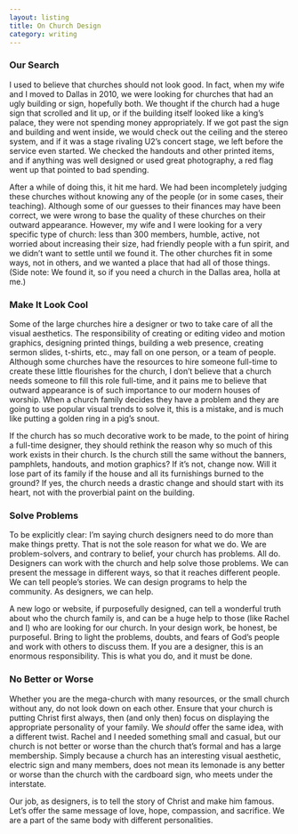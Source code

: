 ```yaml
---
layout: listing
title: On Church Design
category: writing
---
```


### Our Search

I used to believe that churches should not look good. In fact, when my wife and I moved to Dallas in 2010, we were looking for churches that had an ugly building or sign, hopefully both. We thought if the church had a huge sign that scrolled and lit up, or if the building itself looked like a king&rsquo;s palace, they were not spending money appropriately. If we got past the sign and building and went inside, we would check out the ceiling and the stereo system, and if it was a stage rivaling U2&rsquo;s concert stage, we left before the service even started. We checked the handouts and other printed items, and if anything was well designed or used great photography, a red flag went up that pointed to bad spending.

After a while of doing this, it hit me hard. We had been incompletely judging these churches without knowing any of the people (or in some cases, their teaching). Although some of our guesses to their finances may have been correct, we were wrong to base the quality of these churches on their outward appearance. However, my wife and I were looking for a very specific type of church: less than 300 members, humble, active, not worried about increasing their size, had friendly people with a fun spirit, and we didn&rsquo;t want to settle until we found it. The other churches fit in some ways, not in others, and we wanted a place that had all of those things. (Side note: We found it, so if you need a church in the Dallas area, holla at me.)

### Make It Look Cool

Some of the large churches hire a designer or two to take care of all the visual aesthetics. The responsibility of creating or editing video and motion graphics, designing printed things, building a web presence, creating sermon slides, t-shirts, etc., may fall on one person, or a team of people. Although some churches have the resources to hire someone full-time to create these little flourishes for the church, I don&rsquo;t believe that a church needs someone to fill this role full-time, and it pains me to believe that outward appearance is of such importance to our modern houses of worship. When a church family decides they have a problem and they are going to use popular visual trends to solve it, this is a mistake, and is much like putting a golden ring in a pig&rsquo;s snout.

If the church has so much decorative work to be made, to the point of hiring a full-time designer, they should rethink the reason why so much of this work exists in their church. Is the church still the same without the banners, pamphlets, handouts, and motion graphics? If it&rsquo;s not, change now. Will it lose part of its family if the house and all its furnishings burned to the ground? If yes, the church needs a drastic change and should start with its heart, not with the proverbial paint on the building.
                
### Solve Problems

To be explicitly clear: I&rsquo;m saying church designers need to do more than make things pretty. That is not the sole reason for what we do. We are problem-solvers, and contrary to belief, your church has problems. All do. Designers can work with the church and help solve those problems. We can present the message in different ways, so that it reaches different people. We can tell people&rsquo;s stories. We can design programs to help the community. As designers, we can help.

A new logo or website, if purposefully designed, can tell a wonderful truth about who the church family is, and can be a huge help to those (like Rachel and I) who are looking for our church. In your design work, be honest, be purposeful. Bring to light the problems, doubts, and fears of God&rsquo;s people and work with others to discuss them. If you are a designer, this is an enormous responsibility. This is what you do, and it must be done.
                
### No Better or Worse

Whether you are the mega-church with many resources, or the small church without any, do not look down on each other. Ensure that your church is putting Christ first always, then (and only then) focus on displaying the appropriate personality of your family. We <em>should</em> offer the same idea, with a different twist. Rachel and I needed something small and casual, but our church is not better or worse than the church that&rsquo;s formal and has a large membership. Simply because a church has an interesting visual aesthetic, electric sign and many members, does not mean its lemonade is any better or worse than the church with the cardboard sign, who meets under the interstate.

Our job, as designers, is to tell the story of Christ and make him famous. Let&rsquo;s offer the same message of love, hope, compassion, and sacrifice. We are a part of the same body with different personalities.